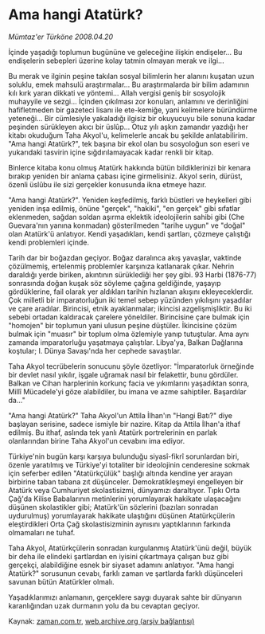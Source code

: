 # Ama hangi Atatürk?

*Mümtaz'er Türköne 2008.04.20*

<tr><td class="metin" colspan="2" style="padding-top: 20px; padding-left: 5px; padding-right: 10px;">İçinde yaşadığı toplumun bugününe ve geleceğine ilişkin endişeler... Bu endişelerin sebepleri üzerine kolay tatmin olmayan merak ve ilgi...</td></tr><tr><td class="metin" colspan="2" style="padding-top: 20px; padding-left: 5px; padding-right: 10px;"><p>Bu merak ve ilginin peşine takılan sosyal bilimlerin her alanını kuşatan uzun soluklu, emek mahsulü araştırmalar... Bu araştırmalarda bir bilim adamının kılı kırk yaran dikkati ve yöntemi... Allah vergisi geniş bir sosyolojik muhayyile ve sezgi... İçinden çıkılması zor konuları, anlamını ve derinliğini hafifletmeden bir gazeteci lisanı ile ete-kemiğe, yani kelimelere büründürme yeteneği... Bir cümlesiyle yakaladığı ilgisiz bir okuyucuyu bile sonuna kadar peşinden sürükleyen akıcı bir üslûp... Otuz yılı aşkın zamandır yazdığı her kitabı okuduğum Taha Akyol'u, kelimelerle ancak bu şekilde anlatabilirim. "Ama hangi Atatürk?", tek başına bir ekol olan bu sosyoloğun son eseri ve yukarıdaki tasvirin içine sığdırılamayacak kadar renkli bir kitap.
<p>Binlerce kitaba konu olmuş Atatürk hakkında bütün bildiklerinizi bir kenara bırakıp yeniden bir anlama çabası içine girmelisiniz. Akyol serin, dürüst, özenli üslûbu ile sizi gerçekler konusunda ikna etmeye hazır.
<p>"Ama hangi Atatürk?". Yeniden keşfedilmiş, farklı büstleri ve heykelleri gibi yeniden inşa edilmiş, önüne "gerçek", "hakiki", "en gerçek" gibi sıfatlar eklenmeden, sağdan soldan aşırma eklektik ideolojilerin sahibi gibi (Che Guevara'nın yanına konmadan) gösterilmeden "tarihe uygun" ve "doğal" olan Atatürk'ü anlatıyor. Kendi yaşadıkları, kendi şartları, çözmeye çalıştığı kendi problemleri içinde. 
<p>Tarih dar bir boğazdan geçiyor. Boğaz daralınca akış yavaşlar, vaktinde çözülmemiş, ertelenmiş problemler karşınıza katlanarak çıkar. Nehrin daraldığı yerde biriken, akıntının sürüklediği her şey gibi. 93 Harbi (1876-77) sonrasında doğan kuşak söz söyleme çağına geldiğinde, yaşayıp gördüklerine, fail olarak yer aldıkları tarihin hızlanan akışını ekleyeceklerdir. Çok milletli bir imparatorluğun iki temel sebep yüzünden yıkılışını yaşadılar ve çare aradılar. Birincisi, etnik ayaklanmalar; ikincisi azgelişmişliktir. Bu iki sebebi ortadan kaldıracak çarelere yöneldiler. Birincisine çare bulmak için "homojen" bir toplumun yani ulusun peşine düştüler. İkincisine çözüm bulmak için "muasır" bir toplum olma özlemiyle yanıp tutuştular. Ama aynı zamanda imparatorluğu yaşatmaya çalıştılar. Libya'ya, Balkan Dağlarına koştular; I. Dünya Savaşı'nda her cephede savaştılar.
<p>Taha Akyol tecrübelerin sonucunu şöyle özetliyor: "İmparatorluk örneğinde bir devlet nasıl yıkılır, işgale uğramak nasıl bir felakettir, bunu gördüler. Balkan ve Cihan harplerinin korkunç facia ve yıkımlarını yaşadıktan sonra, Millî Mücadele'yi göze alabildiler, bu imana ve azme sahiptiler. Başardılar da..."
<p>"Ama hangi Atatürk?" Taha Akyol'un Attila İlhan'ın "Hangi Batı?" diye başlayan serisine, sadece ismiyle bir nazire. Kitap da Attila İlhan'a ithaf edilmiş. Bu ithaf, aslında tek yanlı Atatürk portrelerinin en parlak olanlarından birine Taha Akyol'un cevabını ima ediyor.
<p>Türkiye'nin bugün karşı karşıya bulunduğu siyasî-fikrî sorunlardan biri, özenle yaratılmış ve Türkiye'yi totaliter bir ideolojinin cenderesine sokmak için seferber edilen "Atatürkçülük" başlığı altında kendine yer arayan birbirine taban tabana zıt düşünceler. Demokratikleşmeyi engelleyen bir Atatürk veya Cumhuriyet skolastisizmi, dünyamızı daraltıyor. Tıpkı Orta Çağ'da Kilise Babalarının metinlerini yorumlayarak hakikate ulaşacağını düşünen skolastikler gibi; Atatürk'ün sözlerini (bazıları sonradan uydurulmuş) yorumlayarak hakikate ulaştığını düşünen Atatürkçülerin eleştirdikleri Orta Çağ skolastisizminin aynısını yaptıklarının farkında olmamaları ne tuhaf.
<p>Taha Akyol, Atatürkçülerin sonradan kurgulanmış Atatürk'ünü değil, büyük bir deha ile elindeki şartlardan en iyisini çıkartmaya çalışan buz gibi gerçekçi, alabildiğine esnek bir siyaset adamını anlatıyor. "Ama hangi Atatürk?" sorusunun cevabı, farklı zaman ve şartlarda farklı düşünceleri savunan bütün Atatürkler olmalı. 
<p>Yaşadıklarımızı anlamanın, gerçeklere saygı duyarak sahte bir dünyanın karanlığından uzak durmanın yolu da bu cevaptan geçiyor.<br/></p></p></p></p></p></p></p></p></p></td></tr>

Kaynak: [zaman.com.tr](http://zaman.com.tr/yazar.do?yazino=678980), [web.archive.org (arşiv bağlantısı)](http://web.archive.org/web/20080804181142/http://www.zaman.com.tr:80/yazar.do?yazino=678980)
